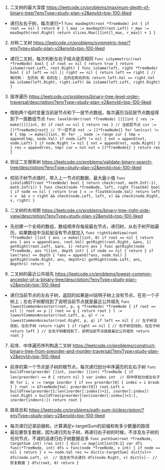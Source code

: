 1. 二叉树的最大深度
https://leetcode.cn/problems/maximum-depth-of-binary-tree/?envType=study-plan-v2&envId=top-100-liked
- 递归左右子树，每次递归+1
`
func maxDepth(root *TreeNode) int {
    if root == nil {
        return 0
    }
    l_max := maxDepth(root.Left)
    r_max := maxDepth(root.Right)
    return slices.Max([]int{l_max, r_max}) + 1
}
`

2. 对称二叉树
https://leetcode.cn/problems/symmetric-tree/?envType=study-plan-v2&envId=top-100-liked
- 递归二叉树，每次判断左右子结点是否相同
`
func isSymmetric(root *TreeNode) bool {
    if root == nil {
        return true
    }
    return isSame(root.Left, root.Right)
}
func isSame(left, right *TreeNode) bool {
    if left == nil || right == nil {
        return left == right
    }
    // 轴对称： 左的右 和 右的左； 左的左和右的右
    return left.Val == right.Val && isSame(left.Right, right.Left) && isSame(left.Left, right.Right)
}
`
3. 层序遍历
https://leetcode.cn/problems/binary-tree-level-order-traversal/description/?envType=study-plan-v2&envId=top-100-liked
- 借助两个临时变量当前层节点和下一层节点数组，每次遍历当前层节点数组得到下一层数组节点
`
func levelOrder(root *TreeNode) [][]int {
    res := make([][]int, 0)
    if root == nil {
        return res
    }
    // 当前层节点
    cur := []*TreeNode{root}
    // 下一层节点
    nxt := []*TreeNode{}
    for len(cur) != 0 {
        tmp := make([]int, 0)
        for _, node := range cur {
            tmp = append(tmp, node.Val)
            if node.Left != nil {
                nxt = append(nxt, node.Left)
            }
            if node.Right != nil {
                nxt = append(nxt, node.Right)
            }
        }
        res = append(res, tmp)
        cur = nxt
        nxt = []*TreeNode{}
    }
    return res
}
`
4. 验证二叉搜索树
https://leetcode.cn/problems/validate-binary-search-tree/description/?envType=study-plan-v2&envId=top-100-liked
- 校验子树节点值时，带入上一节点的数据，最大最小值
`
func isValidBST(root *TreeNode) bool {
    return check(root, math.Inf(-1), math.Inf(1))
}
func check(node *TreeNode, left, right float64) bool {
    if node == nil {
        return true
    }
    v := float64(node.Val)
    return left < v  && v < right && check(node.Left, left, v) && check(node.Right, v, right)
}
`
5. 二叉树的右视图
https://leetcode.cn/problems/binary-tree-right-side-view/description/?envType=study-plan-v2&envId=top-100-liked
- 先创建一个全局的数组，数组顺序存每层最右节点，递归树，从右子树开始遍历，如果数组中当前层没有节点就加入
`
func rightSideView(root *TreeNode) []int {
    ans := make([]int, 0)
    if root == nil {
        return ans
    }
    ans = append(ans, root.Val)
    getRight(root.Right, &ans, 1)
    getRight(root.Left, &ans, 1)
    return ans
}
func getRight(node *TreeNode, ans *[]int, depth int) {
    if node == nil {
        return
    }
    if len(*ans) <= depth {
        *ans = append(*ans, node.Val)
    }
    getRight(node.Right, ans, depth+1)
    getRight(node.Left, ans, depth+1)
    return 
} 
`
6. 二叉树的最近公共祖先
https://leetcode.cn/problems/lowest-common-ancestor-of-a-binary-tree/description/?envType=study-plan-v2&envId=top-100-liked
- 递归当前节点的左右子树，返回的如果是nil说明子树上没有节点，在另一个子树上；左右子树都找到了说明当前节点就是最近公共祖先
`
 func lowestCommonAncestor(root, p, q *TreeNode) *TreeNode {
    if root == nil || root == p || root == q {
        return root
    }
    l := lowestCommonAncestor(root.Left, p, q)
    r := lowestCommonAncestor(root.Right, p, q)
    if left == nil { // 左子树没找到，在右子树
        return right
    }
    if right == nil { // 右子树没找到，在左子树
        return left
    }
    // 左右子树都找到了，说明当前节点就是最近公共祖先
    return root
}
`  
7. 前序、中序遍历序列构造二叉树 https://leetcode.cn/problems/construct-binary-tree-from-preorder-and-inorder-traversal/?envType=study-plan-v2&envId=top-100-liked
- 前序的第一个节点是子树的根节点，每次递归划分中序遍历的左右子树
`
func buildTree(preorder []int, inorder []int) *TreeNode {
    if len(preorder) == 0 {
        return nil
    }
    var index int  // 将中序划分成左右子树
    for i, v := range inorder {
        if v== preorder[0] {
            index = i
            break
        }
    }
    root := &TreeNode{Val: preorder[0]}
    root.Left = buildTree(preorder[1:len(inorder[:index])+1], inorder[:index])
    root.Right = buildTree(preorder[len(inorder[:index])+1:], inorder[index+1:])
    return root
}
`
8. 路径总和 https://leetcode.cn/problems/path-sum-iii/description/?envType=study-plan-v2&envId=top-100-liked
- 每次递归记录前缀和，计算满足v-targetSum的前缀和有多少数量的路径
- 最后要恢复数据，因为递归完左子树，再递归右子树的时候，不涉及左子树的任何节点，不减的话递归右子树数据会多
`
func pathSum(root *TreeNode, targetSum int) (res int) {
    dict := map[int]int{0:1}
    var dfs func(*TreeNode, int)
    dfs = func(node *TreeNode, v int) {
        if node == nil {
            return
        }
        v += node.Val
        res += dict[v-targetSum]
        dict[v]++ 
        dfs(node.Left, v)  // 往左右节点递归
        dfs(node.Right, v)
        dict[v]-- // 恢复数据
    }
    dfs(root, 0)
    return
}
`